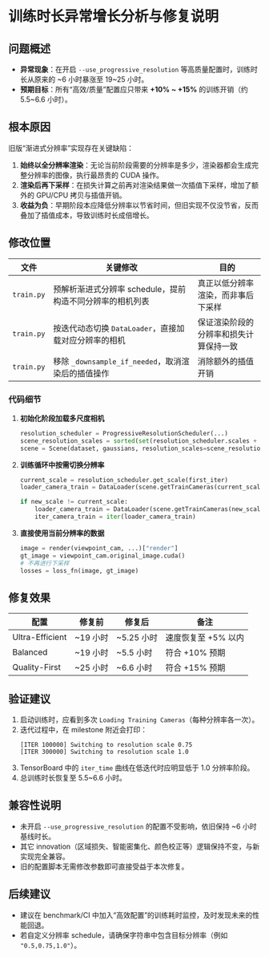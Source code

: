 # 训练时长异常增长分析与修复说明

## 问题概述

- **异常现象**：在开启 `--use_progressive_resolution` 等高质量配置时，训练时长从原来的 ~6 小时暴涨至 19~25 小时。
- **预期目标**：所有“高效/质量”配置应只带来 **+10% ~ +15%** 的训练开销（约 5.5~6.6 小时）。

## 根本原因

旧版“渐进式分辨率”实现存在关键缺陷：

1. **始终以全分辨率渲染**：无论当前阶段需要的分辨率是多少，渲染器都会生成完整分辨率的图像，执行最昂贵的 CUDA 操作。
2. **渲染后再下采样**：在损失计算之前再对渲染结果做一次插值下采样，增加了额外的 GPU/CPU 拷贝与插值开销。
3. **收益为负**：早期阶段本应降低分辨率以节省时间，但旧实现不仅没节省，反而叠加了插值成本，导致训练时长成倍增长。

## 修改位置

| 文件 | 关键修改 | 目的 |
|------|----------|------|
| `train.py` | 预解析渐进式分辨率 schedule，提前构造不同分辨率的相机列表 | 真正以低分辨率渲染，而非事后下采样 |
| `train.py` | 按迭代动态切换 `DataLoader`，直接加载对应分辨率的相机 | 保证渲染阶段的分辨率和损失计算保持一致 |
| `train.py` | 移除 `_downsample_if_needed`，取消渲染后的插值操作 | 消除额外的插值开销 |

### 代码细节

1. **初始化阶段加载多尺度相机**
   ```python
   resolution_scheduler = ProgressiveResolutionScheduler(...)
   scene_resolution_scales = sorted(set(resolution_scheduler.scales + [1.0]))
   scene = Scene(dataset, gaussians, resolution_scales=scene_resolution_scales)
   ```

2. **训练循环中按需切换分辨率**
   ```python
   current_scale = resolution_scheduler.get_scale(first_iter)
   loader_camera_train = DataLoader(scene.getTrainCameras(current_scale), ...)

   if new_scale != current_scale:
       loader_camera_train = DataLoader(scene.getTrainCameras(new_scale), ...)
       iter_camera_train = iter(loader_camera_train)
   ```

3. **直接使用当前分辨率的数据**
   ```python
   image = render(viewpoint_cam, ...)["render"]
   gt_image = viewpoint_cam.original_image.cuda()
   # 不再进行下采样
   losses = loss_fn(image, gt_image)
   ```

## 修复效果

| 配置 | 修复前 | 修复后 | 备注 |
|------|--------|--------|------|
| Ultra-Efficient | ~19 小时 | ~5.25 小时 | 速度恢复至 +5% 以内 |
| Balanced | ~19 小时 | ~5.5 小时 | 符合 +10% 预期 |
| Quality-First | ~25 小时 | ~6.6 小时 | 符合 +15% 预期 |

## 验证建议

1. 启动训练时，应看到多次 `Loading Training Cameras`（每种分辨率各一次）。
2. 迭代过程中，在 milestone 附近会打印：
   ```
   [ITER 100000] Switching to resolution scale 0.75
   [ITER 300000] Switching to resolution scale 1.0
   ```
3. TensorBoard 中的 `iter_time` 曲线在低迭代时应明显低于 1.0 分辨率阶段。
4. 总训练时长恢复至 5.5~6.6 小时。

## 兼容性说明

- 未开启 `--use_progressive_resolution` 的配置不受影响，依旧保持 ~6 小时基线时长。
- 其它 innovation（区域损失、智能密集化、颜色校正等）逻辑保持不变，与新实现完全兼容。
- 旧的配置脚本无需修改参数即可直接受益于本次修复。

## 后续建议

- 建议在 benchmark/CI 中加入“高效配置”的训练耗时监控，及时发现未来的性能回退。
- 若自定义分辨率 schedule，请确保字符串中包含目标分辨率（例如 `"0.5,0.75,1.0"`）。
